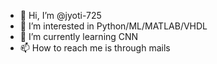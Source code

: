 - 👋 Hi, I’m @jyoti-725
- 👀 I’m interested in Python/ML/MATLAB/VHDL
- 🌱 I’m currently learning CNN
- 📫 How to reach me is through mails

<!---
jyoti-725/jyoti-725 is a ✨ special ✨ repository because its `README.md` (this file) appears on your GitHub profile.
You can click the Preview link to take a look at your changes.
--->
